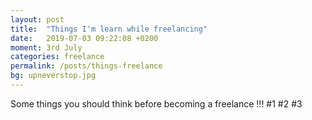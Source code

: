 ```yaml
---
layout: post
title:  "Things I'm learn while freelancing"
date:   2019-07-03 09:22:08 +0200
moment: 3rd July
categories: freelance
permalink: /posts/things-freelance
bg: upneverstop.jpg
---
```


Some things you should think before becoming a freelance !!!
#1
#2
#3

